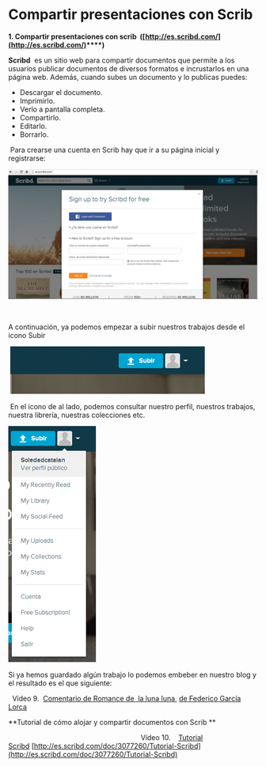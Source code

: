 # Compartir presentaciones con Scrib

**1\. Compartir presentaciones con scrib  ([http://es.scribd.com/](http://es.scribd.com/)****)**

**Scribd**  es un sitio web para compartir documentos que permite a los usuarios publicar documentos de diversos formatos e incrustarlos en una página web. Además, cuando subes un documento y lo publicas puedes:

*   Descargar el documento.
*   Imprimirlo.
*   Verlo a pantalla completa.
*   Compartirlo.
*   Editarlo.
*   Borrarlo.

 Para crearse una cuenta en Scrib hay que ir a su página inicial y registrarse:


![Página para inscribirse en Scrib](img/scrib.png "Página para inscribirse en Scrib")


                

A continuación, ya podemos empezar a subir nuestros trabajos desde el icono Subir 


 ![Para subir archivos a Scrib](img/scrib1.png "Para subir archivos a Scrib")




 En el icono de al lado, podemos consultar nuestro perfil, nuestros trabajos, nuestra librería, nuestras colecciones etc.    


![Posibilidades de Scrib desde nuestro perfil](img/scrib2.png "Posibilidades de Scrib desde nuestro perfil")


Si ya hemos guardado algún trabajo lo podemos embeber en nuestro blog y el resultado es el que siguiente:

  Vídeo 9.  [Comentario de Romance de  la luna luna](http://es.scribd.com/doc/72492828/Romance-de-La-Luna-Luna?secret_password=1qs40r12hn2is21jt63z "View Romance de La Luna Luna on Scribd"), [de Federico García Lorca](-Luna?secret_password=1qs40r12hn2is21jt63z)                                                      

**Tutorial de cómo alojar y compartir documentos con Scrib **

                                                                    Vídeo 10.    [Tutorial Scribd](http://es.scribd.com/doc/3077260/Tutorial-Scribd "View Tutorial Scribd on Scribd") [http://es.scribd.com/doc/3077260/Tutorial-Scribd](http://es.scribd.com/doc/3077260/Tutorial-Scribd)

